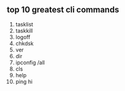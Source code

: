 ## top 10 greatest cli commands
1. tasklist
2. taskkill
3. logoff
4. chkdsk
5. ver
6. dir
7. ipconfig /all
8. cls
9. help
10. ping
hi